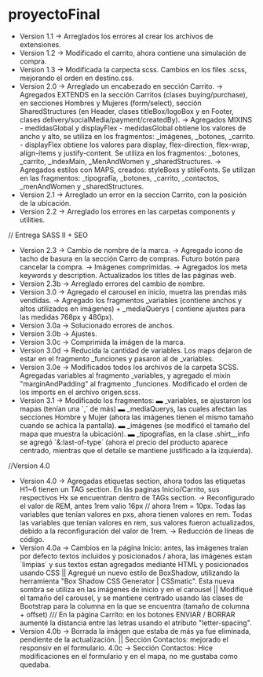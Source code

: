 # proyectoFinal
- Version 1.1 → Arreglados los errores al crear los archivos de extensiones.
- Version 1.2 → Modificado el carrito, ahora contiene una simulación de compra.
- Version 1.3 → Modificada la carpecta scss. Cambios en los files .scss, mejorando el orden en destino.css.
- Version 2.0 → Arreglado un encabezado en sección Carrito.
              → Agregados EXTENDS en la sección Carritos (clases buying/purchase), en secciones Hombres y Mujeres (form/select), sección SharedStructures (en Header, clases titleBox/logoBox y en Footer, clases delivery/socialMedia/payment/createdBy).
              → Agregados MIXINS - medidasGlobal y displayFlex - medidasGlobal obtiene los valores de ancho y alto, se utiliza en los fragmentos: _imágenes, _botones, _carrito. - displayFlex obtiene los valores para display, flex-direction, flex-wrap, align-items y justify-content. Se utiliza en los fragmentos: _botones, _carrito, _indexMain, _MenAndWomen y _sharedStructures.
              → Agregados estilos con MAPS, creados: styleBoxs y stileFonts. Se utilizan en las fragmentos: _tipografía, _botones, _carrito, _contactos, _menAndWomen y _sharedStructures. 
- Version 2.1 → Arreglado un error en la seccion Carrito, con la posición de la ubicación.
- Version 2.2 → Arreglado los errores en las carpetas components y utilities.

// Entrega SASS II + SEO 
- Version 2.3 → Cambio de nombre de la marca. 
              → Agregado icono de tacho de basura en la sección Carro de compras. Futuro botón para cancelar la compra.
              → Imágenes comprimidas. 
              → Agregados los meta keywords y description. Actualizados los titles de las páginas web.
- Version 2.3b → Arreglado errores del cambio de nombre.
- Version 3.0 → Agregado el carousel en inicio, muetra las prendas más vendidas. 
              → Agregado los fragmentos _variables (contiene anchos y altos utilizados en imágenes) + _mediaQuerys ( contiene ajustes para las medidas 768px y 480px).
- Version 3.0a → Solucionado errores de anchos. 
- Version 3.0b → Ajustes.
- Version 3.0c → Comprimida la imágen de la marca. 
- Version 3.0d → Reducida la cantidad de variables. Los maps dejaron de estar en el fragmento _funciones y pasaron al de _variables.
- Version 3.0e → Modificados todos los archivos de la carpeta SCSS. Agregadas variables al fragmento _variables, y agregado el mixin "marginAndPadding" al fragmento _funciones. Modificado el orden de los imports en el archivo origen.scss.  
- Version 3.1  → Modificado los fragmentos:
                      ▬ _variables, se ajustaron los mapas (tenían una ´,´ de más)
                      ▬ _mediaQuerys, las cuales afectan las secciones Hombre y Mujer (ahora las imágenes tienen el mismo tamaño cuando se achica la pantalla).
                      ▬ _imágenes (se modificó el tamaño del mapa que muestra la ubicación).
                      ▬ _tipografías, en la clase .shirt__info se agregó  ´&:last-of-type´ (ahora el precio del producto aparece centrado, mientras que el detalle se mantiene justificado a la izquierda). 

//Version 4.0
- Version 4.0  → Agregadas etiquetas section, ahora todos las etiquetas H1~6 tienen un TAG section. En lás paginas Inicio/Carrito, sus respectivos Hx se encuentran dentro de TAGs section. 
               →  Reconfigurado el valor de REM, antes 1rem valio 16px // ahora 1rem = 10px. Todas las variables que tenían valores en pxs, ahora tienen valores en rem. Todas las variables que tenían valores en rem, sus valores fueron actualizados, debido a la reconfiguración del valor de 1rem. 
               → Reducción de líneas de código. 
- Version 4.0a → Cambios en la página Inicio: antes, las imágenes traían por defecto textos incluidos y posicionados / ahora, las imágenes estan ´limpias´ y sus textos estan agregados mediante HTML y posicionados usando CSS || Agregué un nuevo estilo de BoxShadow, utilizando la herramienta "Box Shadow CSS Generator | CSSmatic". Esta nueva sombra se utiliza en las imágenes de inicio y en el carousel || Modifiqué el tamaño del carousel, y se mantiene centrado usando las clases de Bootstrap para la columna en la que se encuentra (tamaño de columna + offset)  ///  En la página Carrito: en los botones ENVIAR / BORRAR aumenté la distancia entre las letras usando el atributo "letter-spacing". 
- Version 4.0b → Borrada la imágen que estaba de más ya fue eliminada, pendiente de la actualización. || Sección Contactos: mejorado el responsiv en el formulario. 
          4.0c → Sección Contactos: Hice modificaciones en el formulario y en el mapa, no me gustaba como quedaba. 
